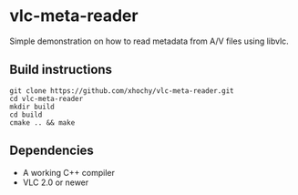 vlc-meta-reader
===============

Simple demonstration on how to read metadata from A/V files using libvlc.

Build instructions
-------------------

```
git clone https://github.com/xhochy/vlc-meta-reader.git
cd vlc-meta-reader
mkdir build
cd build
cmake .. && make
```

Dependencies
------------

* A working C++ compiler
* VLC 2.0 or newer
